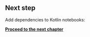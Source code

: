 [//]: # (title: Set up an environment)

## Next step

Add dependencies to Kotlin notebooks:

**[Proceed to the next chapter](kotlin-notebook-create.md)**